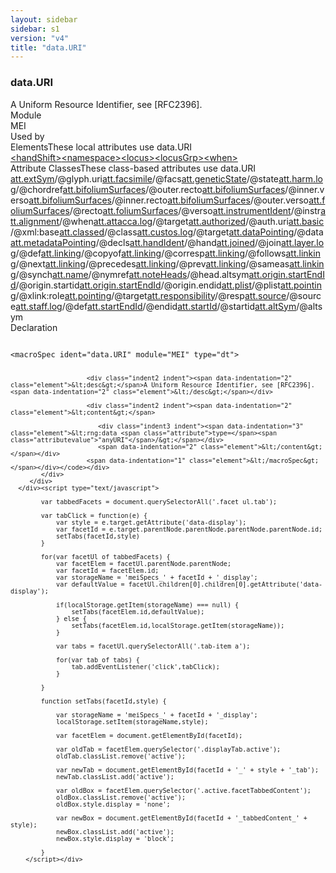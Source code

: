 ```yaml
---
layout: sidebar
sidebar: s1
version: "v4"
title: "data.URI"
---
```

<div class="specPage">
   <div class="datatypeSpec">
      <h3 id="data.URI">data.URI</h3>
      <div class="specs">
         <div class="desc">A Uniform Resource Identifier, see [RFC2396].</div>
         <div class="facet module">
            <div class="label">Module</div>
            <div class="statement text">MEI</div>
         </div>
         <div class="facet usedBy" id="usedBy">
            <div class="label">Used by</div>
            <div class="statement list">
               <div class="classBox dtBox" title="Elements">
                  <div class="classHeading"><label class="classLabel">Elements</label><span class="classDesc">These local attributes use data.URI</span></div>
                  <div class="classContent"><span class="ident element" data-ident="handShift" data-module="MEI.edittrans" title="Marks the beginning of a passage written in a new hand, or of a change in the scribe, writing style, ink or character of the document hand."><a class="classLink" href="{{ site.baseurl }}/{{ page.version }}/elements/handshift.html">&lt;handShift&gt;</a></span><span class="ident element" data-ident="namespace" data-module="MEI.header" title="Supplies the formal name of the namespace to which the elements documented by its children belong."><a class="classLink" href="{{ site.baseurl }}/{{ page.version }}/elements/namespace.html">&lt;namespace&gt;</a></span><span class="ident element" data-ident="locus" data-module="MEI.msDesc" title="Defines a location within a manuscript or manuscript component, usually as a (possibly discontinuous) sequence of folio references."><a class="classLink" href="{{ site.baseurl }}/{{ page.version }}/elements/locus.html">&lt;locus&gt;</a></span><span class="ident element" data-ident="locusGrp" data-module="MEI.msDesc" title="(locus group) – Groups locations which together form a distinct but discontinuous item within a manuscript or manuscript part, according to a specific foliation."><a class="classLink" href="{{ site.baseurl }}/{{ page.version }}/elements/locusgrp.html">&lt;locusGrp&gt;</a></span><span class="ident element" data-ident="when" data-module="MEI.performance" title="Indicates a point in time either absolutely (using the absolute attribute), or relative to another when element (using the since, interval and inttype attributes)."><a class="classLink" href="{{ site.baseurl }}/{{ page.version }}/elements/when.html">&lt;when&gt;</a></span></div>
               </div>
               <div class="classBox dtBox" title="Attribute Classes">
                  <div class="classHeading"><label class="classLabel">Attribute Classes</label><span class="classDesc">These class-based attributes use data.URI</span></div>
                  <div class="classContent"><span class="ident attclass" data-ident="att.extSym" data-module="MEI.externalsymbols"><a class="classLink" title="Attributes used to associate MEI features with corresponding glyphs in an externally-defined standard such as SMuFL." href="{{ site.baseurl }}/{{ page.version }}/attribute-classes/att.extsym.html">att.extSym</a>/<span title="The web-accessible location of the controlled vocabulary from which the value of glyph.name or glyph.num is taken.">@glyph.uri</span></span><span class="ident attclass" data-ident="att.facsimile" data-module="MEI.facsimile"><a class="classLink" title="Attributes that associate a feature corresponding with all or part of an image." href="{{ site.baseurl }}/{{ page.version }}/attribute-classes/att.facsimile.html">att.facsimile</a>/<span title="Permits the current element to reference a facsimile surface or image zone which corresponds to it.">@facs</span></span><span class="ident attclass" data-ident="att.geneticState" data-module="MEI.genetic"><a class="classLink" title="Attributes that pertain to a genetic state." href="{{ site.baseurl }}/{{ page.version }}/attribute-classes/att.geneticstate.html">att.geneticState</a>/<span title="Points to the genetic state that results from this modification.">@state</span></span><span class="ident attclass" data-ident="att.harm.log" data-module="MEI.harmony"><a class="classLink" title="Logical domain attributes." href="{{ site.baseurl }}/{{ page.version }}/attribute-classes/att.harm.log.html">att.harm.log</a>/<span title="Contains a reference to a chordDef element elsewhere in the document.">@chordref</span></span><span class="ident attclass" data-ident="att.bifoliumSurfaces" data-module="MEI.header"><a class="classLink" title="Attributes that link a bifolium element with a surface element." href="{{ site.baseurl }}/{{ page.version }}/attribute-classes/att.bifoliumsurfaces.html">att.bifoliumSurfaces</a>/<span title="A reference to a surface element positioned on the outer recto side of a (folded) sheet.">@outer.recto</span></span><span class="ident attclass" data-ident="att.bifoliumSurfaces" data-module="MEI.header"><a class="classLink" title="Attributes that link a bifolium element with a surface element." href="{{ site.baseurl }}/{{ page.version }}/attribute-classes/att.bifoliumsurfaces.html">att.bifoliumSurfaces</a>/<span title="A reference to a surface element positioned on the inner verso side of a (folded) sheet.">@inner.verso</span></span><span class="ident attclass" data-ident="att.bifoliumSurfaces" data-module="MEI.header"><a class="classLink" title="Attributes that link a bifolium element with a surface element." href="{{ site.baseurl }}/{{ page.version }}/attribute-classes/att.bifoliumsurfaces.html">att.bifoliumSurfaces</a>/<span title="A reference to a surface element positioned on the inner recto side of a (folded) sheet.">@inner.recto</span></span><span class="ident attclass" data-ident="att.bifoliumSurfaces" data-module="MEI.header"><a class="classLink" title="Attributes that link a bifolium element with a surface element." href="{{ site.baseurl }}/{{ page.version }}/attribute-classes/att.bifoliumsurfaces.html">att.bifoliumSurfaces</a>/<span title="A reference to a surface element positioned on the outer verso side of a (folded) sheet.">@outer.verso</span></span><span class="ident attclass" data-ident="att.foliumSurfaces" data-module="MEI.header"><a class="classLink" title="Attributes that link a folium element with a surface element." href="{{ site.baseurl }}/{{ page.version }}/attribute-classes/att.foliumsurfaces.html">att.foliumSurfaces</a>/<span title="A reference to a surface element positioned on the recto side of the sheet.">@recto</span></span><span class="ident attclass" data-ident="att.foliumSurfaces" data-module="MEI.header"><a class="classLink" title="Attributes that link a folium element with a surface element." href="{{ site.baseurl }}/{{ page.version }}/attribute-classes/att.foliumsurfaces.html">att.foliumSurfaces</a>/<span title="A reference to a surface element positioned on the verso side of the sheet.">@verso</span></span><span class="ident attclass" data-ident="att.instrumentIdent" data-module="MEI.midi"><a class="classLink" title="Attributes which identify a MIDI instrument." href="{{ site.baseurl }}/{{ page.version }}/attribute-classes/att.instrumentident.html">att.instrumentIdent</a>/<span title="Provides a way of pointing to a MIDI instrument definition. It must contain the ID of an instrDef element elsewhere in the document.">@instr</span></span><span class="ident attclass" data-ident="att.alignment" data-module="MEI.performance"><a class="classLink" title="Temporal alignment attributes." href="{{ site.baseurl }}/{{ page.version }}/attribute-classes/att.alignment.html">att.alignment</a>/<span title="Indicates the point of occurrence of this feature along a time line. Its value must be the ID of a when element elsewhere in the document.">@when</span></span><span class="ident attclass" data-ident="att.attacca.log" data-module="MEI.shared"><a class="classLink" title="Logical domain attributes." href="{{ site.baseurl }}/{{ page.version }}/attribute-classes/att.attacca.log.html">att.attacca.log</a>/<span title="Indicates the next section or movement to be performed.">@target</span></span><span class="ident attclass" data-ident="att.authorized" data-module="MEI.shared"><a class="classLink" title="Attributes that describe the source of a controlled value." href="{{ site.baseurl }}/{{ page.version }}/attribute-classes/att.authorized.html">att.authorized</a>/<span title="A web-accessible location of the controlled vocabulary or other authoritative source of identification or definition for this element or its content. This attribute may contain a complete URI or a partial URI which is completed by the value of the codedval attribute.">@auth.uri</span></span><span class="ident attclass" data-ident="att.basic" data-module="MEI.shared"><a class="classLink" title="Attributes that form the basis of the att.common class." href="{{ site.baseurl }}/{{ page.version }}/attribute-classes/att.basic.html">att.basic</a>/<span title="Provides a base URI reference with which applications can resolve relative URI references into absolute URI references.">@xml:base</span></span><span class="ident attclass" data-ident="att.classed" data-module="MEI.shared"><a class="classLink" title="Attributes which can be used to classify features." href="{{ site.baseurl }}/{{ page.version }}/attribute-classes/att.classed.html">att.classed</a>/<span title="Contains one or more URIs which denote classification terms that apply to the entity bearing this attribute.">@class</span></span><span class="ident attclass" data-ident="att.custos.log" data-module="MEI.shared"><a class="classLink" title="Logical domain attributes." href="{{ site.baseurl }}/{{ page.version }}/attribute-classes/att.custos.log.html">att.custos.log</a>/<span title="Encodes the target note when its pitch differs from the pitch at which the custos appears.">@target</span></span><span class="ident attclass" data-ident="att.dataPointing" data-module="MEI.shared"><a class="classLink" title="Attributes for linking metadata to data." href="{{ site.baseurl }}/{{ page.version }}/attribute-classes/att.datapointing.html">att.dataPointing</a>/<span title="Used to link metadata elements to one or more data-containing elements.">@data</span></span><span class="ident attclass" data-ident="att.metadataPointing" data-module="MEI.shared"><a class="classLink" title="Provides attributes for elements which may be associated with particular contextual elements within the header." href="{{ site.baseurl }}/{{ page.version }}/attribute-classes/att.metadatapointing.html">att.metadataPointing</a>/<span title="Identifies one or more metadata elements (other than classification terms) within the header, which are understood to apply to the element bearing this attribute and its content.">@decls</span></span><span class="ident attclass" data-ident="att.handIdent" data-module="MEI.shared"><a class="classLink" title="Attributes which identify a document hand." href="{{ site.baseurl }}/{{ page.version }}/attribute-classes/att.handident.html">att.handIdent</a>/<span title="Signifies the hand responsible for an action. The value must be the ID of a hand element declared in the header.">@hand</span></span><span class="ident attclass" data-ident="att.joined" data-module="MEI.shared"><a class="classLink" title="Attributes indicating that elements are semantically linked; that is, while the parts are encoded separately, together they may be thought of as a single intellectual object." href="{{ site.baseurl }}/{{ page.version }}/attribute-classes/att.joined.html">att.joined</a>/<span title="Used for linking visually separate entities that form a single logical entity, for example, multiple slurs broken across a system break that form a single musical phrase. Also used to indicate a measure which metrically completes the current one. Record the identifiers of the separately encoded components, excluding the one carrying the attribute.">@join</span></span><span class="ident attclass" data-ident="att.layer.log" data-module="MEI.shared"><a class="classLink" title="Logical domain attributes." href="{{ site.baseurl }}/{{ page.version }}/attribute-classes/att.layer.log.html">att.layer.log</a>/<span title="Provides a mechanism for linking the layer to a layerDef element.">@def</span></span><span class="ident attclass" data-ident="att.linking" data-module="MEI.shared"><a class="classLink" title="Attributes that specify element-to-element relationships." href="{{ site.baseurl }}/{{ page.version }}/attribute-classes/att.linking.html">att.linking</a>/<span title="Points to an element of which the current element is a copy.">@copyof</span></span><span class="ident attclass" data-ident="att.linking" data-module="MEI.shared"><a class="classLink" title="Attributes that specify element-to-element relationships." href="{{ site.baseurl }}/{{ page.version }}/attribute-classes/att.linking.html">att.linking</a>/<span title="Used to point to other elements that correspond to this one in a generic fashion.">@corresp</span></span><span class="ident attclass" data-ident="att.linking" data-module="MEI.shared"><a class="classLink" title="Attributes that specify element-to-element relationships." href="{{ site.baseurl }}/{{ page.version }}/attribute-classes/att.linking.html">att.linking</a>/<span title="points to one or more events in a user-defined collection that are known to be predecessors of the current element.">@follows</span></span><span class="ident attclass" data-ident="att.linking" data-module="MEI.shared"><a class="classLink" title="Attributes that specify element-to-element relationships." href="{{ site.baseurl }}/{{ page.version }}/attribute-classes/att.linking.html">att.linking</a>/<span title="Used to point to the next event(s) in a user-defined collection.">@next</span></span><span class="ident attclass" data-ident="att.linking" data-module="MEI.shared"><a class="classLink" title="Attributes that specify element-to-element relationships." href="{{ site.baseurl }}/{{ page.version }}/attribute-classes/att.linking.html">att.linking</a>/<span title="Points to one or more events in a user-defined collection that are known to be successors of the current element.">@precedes</span></span><span class="ident attclass" data-ident="att.linking" data-module="MEI.shared"><a class="classLink" title="Attributes that specify element-to-element relationships." href="{{ site.baseurl }}/{{ page.version }}/attribute-classes/att.linking.html">att.linking</a>/<span title="Points to the previous event(s) in a user-defined collection.">@prev</span></span><span class="ident attclass" data-ident="att.linking" data-module="MEI.shared"><a class="classLink" title="Attributes that specify element-to-element relationships." href="{{ site.baseurl }}/{{ page.version }}/attribute-classes/att.linking.html">att.linking</a>/<span title="Points to an element that is the same as the current element but is not a literal copy of the current element.">@sameas</span></span><span class="ident attclass" data-ident="att.linking" data-module="MEI.shared"><a class="classLink" title="Attributes that specify element-to-element relationships." href="{{ site.baseurl }}/{{ page.version }}/attribute-classes/att.linking.html">att.linking</a>/<span title="Points to elements that are synchronous with the current element.">@synch</span></span><span class="ident attclass" data-ident="att.name" data-module="MEI.shared"><a class="classLink" title="Attributes shared by names." href="{{ site.baseurl }}/{{ page.version }}/attribute-classes/att.name.html">att.name</a>/<span title="Used to record a pointer to the regularized form of the name elsewhere in the document.">@nymref</span></span><span class="ident attclass" data-ident="att.noteHeads" data-module="MEI.shared"><a class="classLink" title="Attributes pertaining to the notehead part of a note." href="{{ site.baseurl }}/{{ page.version }}/attribute-classes/att.noteheads.html">att.noteHeads</a>/<span title="Provides a way of pointing to a user-defined symbol. It must contain a reference to an ID of a symbolDef element elsewhere in the document.">@head.altsym</span></span><span class="ident attclass" data-ident="att.origin.startEndId" data-module="MEI.shared"><a class="classLink" title="Attributes recording the identifiers of the first and last elements of a sequence of distant elements." href="{{ site.baseurl }}/{{ page.version }}/attribute-classes/att.origin.startendid.html">att.origin.startEndId</a>/<span title="indicates the first element in a sequence of events.">@origin.startid</span></span><span class="ident attclass" data-ident="att.origin.startEndId" data-module="MEI.shared"><a class="classLink" title="Attributes recording the identifiers of the first and last elements of a sequence of distant elements." href="{{ site.baseurl }}/{{ page.version }}/attribute-classes/att.origin.startendid.html">att.origin.startEndId</a>/<span title="indicates the final element in a sequence of events.">@origin.endid</span></span><span class="ident attclass" data-ident="att.plist" data-module="MEI.shared"><a class="classLink" title="Attributes listing the active participants in a user-defined collection." href="{{ site.baseurl }}/{{ page.version }}/attribute-classes/att.plist.html">att.plist</a>/<span title="When the target attribute is present, plist identifies the active participants; that is, those entities pointed &#34;from&#34;, in a relationship with the specified target(s). When the target attribute is not present, it identifies participants in a mutual relationship.">@plist</span></span><span class="ident attclass" data-ident="att.pointing" data-module="MEI.shared"><a class="classLink" title="Attributes common to all pointing/linking elements." href="{{ site.baseurl }}/{{ page.version }}/attribute-classes/att.pointing.html">att.pointing</a>/<span title="Characterization of the relationship between resources. The value of the role attribute must be a URI.">@xlink:role</span></span><span class="ident attclass" data-ident="att.pointing" data-module="MEI.shared"><a class="classLink" title="Attributes common to all pointing/linking elements." href="{{ site.baseurl }}/{{ page.version }}/attribute-classes/att.pointing.html">att.pointing</a>/<span title="Identifies passive participants in a relationship; that is, the entities pointed &#34;to&#34;.">@target</span></span><span class="ident attclass" data-ident="att.responsibility" data-module="MEI.shared"><a class="classLink" title="Attributes capturing information regarding responsibility for some aspect of the text's creation, transcription, editing, or encoding." href="{{ site.baseurl }}/{{ page.version }}/attribute-classes/att.responsibility.html">att.responsibility</a>/<span title="Indicates the agent(s) responsible for some aspect of the text's transcription, editing, or encoding. Its value must point to one or more identifiers declared in the document header.">@resp</span></span><span class="ident attclass" data-ident="att.source" data-module="MEI.shared"><a class="classLink" title="Attributes common to elements that may refer to a source." href="{{ site.baseurl }}/{{ page.version }}/attribute-classes/att.source.html">att.source</a>/<span title="Contains a list of one or more pointers indicating the sources which attest to a given reading. Each value should correspond to the ID of a source or manifestation element located in the document header.">@source</span></span><span class="ident attclass" data-ident="att.staff.log" data-module="MEI.shared"><a class="classLink" title="Logical domain attributes." href="{{ site.baseurl }}/{{ page.version }}/attribute-classes/att.staff.log.html">att.staff.log</a>/<span title="Provides a mechanism for linking the staff to a staffDef element.">@def</span></span><span class="ident attclass" data-ident="att.startEndId" data-module="MEI.shared"><a class="classLink" title="Attributes recording the identifiers of the first and last elements of a sequence of elements to which the current element is associated." href="{{ site.baseurl }}/{{ page.version }}/attribute-classes/att.startendid.html">att.startEndId</a>/<span title="Indicates the final element in a sequence of events to which the feature applies.">@endid</span></span><span class="ident attclass" data-ident="att.startId" data-module="MEI.shared"><a class="classLink" title="Attributes that identify a relative starting point." href="{{ site.baseurl }}/{{ page.version }}/attribute-classes/att.startid.html">att.startId</a>/<span title="Holds a reference to the first element in a sequence of events to which the feature applies.">@startid</span></span><span class="ident attclass" data-ident="att.altSym" data-module="MEI.usersymbols"><a class="classLink" title="Attributes supplying pointers to user-defined symbols." href="{{ site.baseurl }}/{{ page.version }}/attribute-classes/att.altsym.html">att.altSym</a>/<span title="Provides a way of pointing to a user-defined symbol. It must contain a reference to an ID of a symbolDef element elsewhere in the document.">@altsym</span></span></div>
               </div>
            </div>
         </div>
         <div class="facet declaration">
            <div class="label">Declaration</div>
            <div class="statement declaration">
               <div class="code" xml:space="preserve" data-lang="ODD"><code>
                     <div class="indent1 indent"><span data-indentation="1" class="element">&lt;macroSpec <span class="attribute">ident=</span><span class="attributevalue">"data.URI"</span> <span class="attribute">module=</span><span class="attributevalue">"MEI"</span> <span class="attribute">type=</span><span class="attributevalue">"dt"</span>&gt;</span>
                        
                        <div class="indent2 indent"><span data-indentation="2" class="element">&lt;desc&gt;</span>A Uniform Resource Identifier, see [RFC2396].<span data-indentation="2" class="element">&lt;/desc&gt;</span></div>
                        
                        <div class="indent2 indent"><span data-indentation="2" class="element">&lt;content&gt;</span>
                           
                           <div class="indent3 indent"><span data-indentation="3" class="element">&lt;rng:data <span class="attribute">type=</span><span class="attributevalue">"anyURI"</span>/&gt;</span></div>
                           <span data-indentation="2" class="element">&lt;/content&gt;</span></div>
                        <span data-indentation="1" class="element">&lt;/macroSpec&gt;</span></div></code></div>
            </div>
         </div>
      </div><script type="text/javascript">
            
            var tabbedFacets = document.querySelectorAll('.facet ul.tab');
            
            var tabClick = function(e) {
                var style = e.target.getAttribute('data-display');
                var facetId = e.target.parentNode.parentNode.parentNode.parentNode.id;
                setTabs(facetId,style)
            }
            
            for(var facetUl of tabbedFacets) {
                var facetElem = facetUl.parentNode.parentNode;
                var facetId = facetElem.id;
                var storageName = 'meiSpecs_' + facetId + '_display';
                var defaultValue = facetUl.children[0].children[0].getAttribute('data-display');
                
                if(localStorage.getItem(storageName) === null) {
                    setTabs(facetElem.id,defaultValue);
                } else {
                    setTabs(facetElem.id,localStorage.getItem(storageName));
                }
                
                var tabs = facetUl.querySelectorAll('.tab-item a');
                
                for(var tab of tabs) {
                    tab.addEventListener('click',tabClick);
                }
                
            }
            
            function setTabs(facetId,style) {
                
                var storageName = 'meiSpecs_' + facetId + '_display';
                localStorage.setItem(storageName,style);
                
                var facetElem = document.getElementById(facetId);
                
                var oldTab = facetElem.querySelector('.displayTab.active');
                oldTab.classList.remove('active');
                
                var newTab = document.getElementById(facetId + '_' + style + '_tab');
                newTab.classList.add('active');
                
                var oldBox = facetElem.querySelector('.active.facetTabbedContent');
                oldBox.classList.remove('active');
                oldBox.style.display = 'none';
                
                var newBox = document.getElementById(facetId + '_tabbedContent_' + style);
                newBox.classList.add('active');
                newBox.style.display = 'block';
                
            }
        </script></div>
</div>
